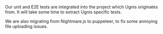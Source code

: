 Our unit and E2E tests are integrated into the project which Ugnis originates from. It will take some time to extract Ugnis specific tests.

We are also migrating from Nightmare.js to puppeteer, to fix some annoying file uploading issues.